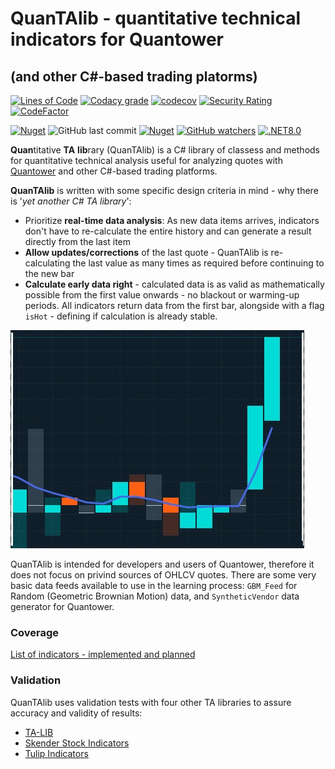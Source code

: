 # QuanTAlib - quantitative technical indicators for Quantower

## (and other C#-based trading platorms)

[![Lines of Code](https://sonarcloud.io/api/project_badges/measure?project=mihakralj_QuanTAlib&metric=ncloc)](https://sonarcloud.io/summary/overall?id=mihakralj_QuanTAlib)
[![Codacy grade](https://img.shields.io/codacy/grade/b1f9109222234c87bce45f1fd4c63aee?style=flat-square)](https://app.codacy.com/gh/mihakralj/QuanTAlib/dashboard)
[![codecov](https://codecov.io/gh/mihakralj/QuanTAlib/branch/main/graph/badge.svg?style=flat-square&token=YNMJRGKMTJ?style=flat-square)](https://codecov.io/gh/mihakralj/QuanTAlib)
[![Security Rating](https://sonarcloud.io/api/project_badges/measure?project=mihakralj_QuanTAlib&metric=security_rating)](https://sonarcloud.io/summary/new_code?id=mihakralj_QuanTAlib)
[![CodeFactor](https://www.codefactor.io/repository/github/mihakralj/quantalib/badge/main)](https://www.codefactor.io/repository/github/mihakralj/quantalib/overview/main)

[![Nuget](https://img.shields.io/nuget/v/QuanTAlib?style=flat-square)](https://www.nuget.org/packages/QuanTAlib/)
![GitHub last commit](https://img.shields.io/github/last-commit/mihakralj/QuanTAlib)
[![Nuget](https://img.shields.io/nuget/dt/QuanTAlib?style=flat-square)](https://www.nuget.org/packages/QuanTAlib/)
[![GitHub watchers](https://img.shields.io/github/watchers/mihakralj/QuanTAlib?style=flat-square)](https://github.com/mihakralj/QuanTAlib/watchers)
[![.NET8.0](https://img.shields.io/badge/.NET-8.0-blue?style=flat-square)](https://dotnet.microsoft.com/en-us/download/dotnet/8.0)

**Quan**titative **TA** **lib**rary (QuanTAlib) is a C# library of classess and methods for quantitative technical analysis useful for analyzing quotes with [Quantower](https://www.quantower.com/) and other C#-based trading platforms.

**QuanTAlib** is written with some specific design criteria in mind - why there is '_yet another C# TA library_':

- Prioritize **real-time data analysis**: As new data items arrives, indicators don't have to re-calculate the entire history and can generate a result directly from the last item
- **Allow updates/corrections** of the last quote - QuanTAlib is re-calculating the last value as many times as required before continuing to the new bar
- **Calculate early data right** - calculated data is as valid as mathematically possible from the first value onwards - no blackout or warming-up periods. All indicators return data from the first bar, alongside with a flag `isHot` - defining if calculation is already stable.

![Alt text](./img/quotes.gif)

QuanTAlib is intended for developers and users of Quantower, therefore it does not focus on privind sources of OHLCV quotes. There are some very basic data feeds available to use in the learning process: `GBM_Feed` for Random (Geometric Brownian Motion) data, and `SyntheticVendor` data generator for Quantower.

### Coverage

[List of indicators - implemented and planned](indicators/indicators.md)

### Validation

QuanTAlib uses validation tests with four other TA libraries to assure accuracy and validity of results:

- [TA-LIB](https://www.ta-lib.org/function.html)
- [Skender Stock Indicators](https://dotnet.stockindicators.dev/)
- [Tulip Indicators](https://tulipindicators.org/)

